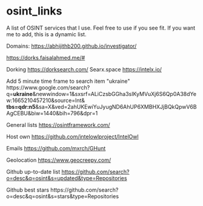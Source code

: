 # osint_links
A list of OSINT services that I use. Feel free to use if you see fit. If you want me to add, this is a dynamic list.

Domains:
https://abhijithb200.github.io/investigator/<p>
https://dorks.faisalahmed.me/#

Dorking
https://dorksearch.com/
Searx.space
https://intelx.io/
<p>
Add 5 minute time frame to search item "ukraine"<br>
https://www.google.com/search?q=<b>ukraine</b>&newwindow=1&sxsrf=ALiCzsbGGha3sIKyMVuXj6S6Qp0A38dYew:1665210457210&source=lnt&<br><b>tbs=qdr:n5</b>&sa=X&ved=2ahUKEwiYuJyugND6AhUP6XMBHXJjBQkQpwV6BAgCEBU&biw=1440&bih=796&dpr=1

General lists
https://osintframework.com/

Host own
https://github.com/intelowlproject/IntelOwl

Emails
https://github.com/mxrch/GHunt

Geolocation
https://www.geocreepy.com/

Github up-to-date list
https://github.com/search?o=desc&q=osint&s=updated&type=Repositories
<p>Github best stars
https://github.com/search?o=desc&q=osint&s=stars&type=Repositories
